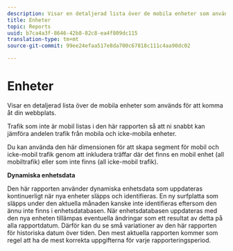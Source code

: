 ```yaml
---
description: Visar en detaljerad lista över de mobila enheter som används för att komma åt din webbplats.
title: Enheter
topic: Reports
uuid: b7ca4a3f-8646-42b8-82c8-ea4f809dc115
translation-type: tm+mt
source-git-commit: 99ee24efaa517e8da700c67818c111c4aa90dc02

---
```



# Enheter

Visar en detaljerad lista över de mobila enheter som används för att komma åt din webbplats.

Trafik som inte är mobil listas i den här rapporten så att ni snabbt kan jämföra andelen trafik från mobila och icke-mobila enheter.

Du kan använda den här dimensionen för att skapa segment för mobil och icke-mobil trafik genom att inkludera träffar där det finns en mobil enhet (all mobiltrafik) eller som inte finns (all icke-mobil trafik).

**Dynamiska enhetsdata**

Den här rapporten använder dynamiska enhetsdata som uppdateras kontinuerligt när nya enheter släpps och identifieras. En ny surfplatta som släpps under den aktuella månaden kanske inte identifieras eftersom den ännu inte finns i enhetsdatabasen. När enhetsdatabasen uppdateras med den nya enheten tillämpas eventuella ändringar som ett resultat av detta på alla rapportdatum. Därför kan du se små variationer av den här rapporten för historiska datum över tiden. Den mest aktuella rapporten kommer som regel att ha de mest korrekta uppgifterna för varje rapporteringsperiod.
